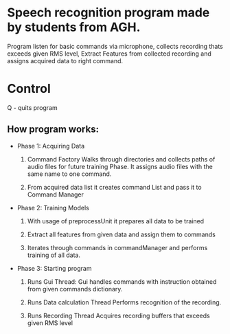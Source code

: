 # Speech recognition program made by students from AGH. 

Program listen for basic commands via microphone, collects recording thats exceeds given RMS level,
Extract Features from collected recording and assigns acquired data to right command.

# Control

Q - quits program

## How program works:
- Phase 1: Acquiring Data

  1. Command Factory Walks through directories and collects paths of audio files for future training Phase.
  It assigns audio files with the same name to one command.

  2. From acquired data list it creates command List and pass it to Command Manager

- Phase 2: Training Models
  
  1. With usage of preprocessUnit it prepares all data to be trained

  2. Extract all features from given  data and assign them to commands

  3. Iterates through commands in commandManager and performs training of all data.

- Phase 3: Starting program 

  1. Runs Gui Thread:
    Gui handles commands with instruction obtained from given commands dictionary.
    
  2. Runs Data calculation Thread
    Performs recognition of the recording.

  3. Runs Recording Thread
    Acquires recording buffers that exceeds given RMS level

